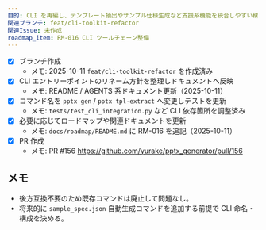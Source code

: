 ```yaml
---
目的: CLI を再編し、テンプレート抽出やサンプル仕様生成など支援系機能を統合しやすい構成にする
関連ブランチ: feat/cli-toolkit-refactor
関連Issue: 未作成
roadmap_item: RM-016 CLI ツールチェーン整備
---
```


- [x] ブランチ作成
  - メモ: 2025-10-11 `feat/cli-toolkit-refactor` を作成済み
- [x] CLI エントリーポイントのリネーム方針を整理しドキュメントへ反映
  - メモ: README / AGENTS 系ドキュメント更新（2025-10-11）
- [x] コマンド名を `pptx gen` / `pptx tpl-extract` へ変更しテストを更新
  - メモ: `tests/test_cli_integration.py` など CLI 依存箇所を調整済み
- [x] 必要に応じてロードマップや関連ドキュメントを更新
  - メモ: `docs/roadmap/README.md` に RM-016 を追記（2025-10-11）
- [x] PR 作成
  - メモ: PR #156 https://github.com/yurake/pptx_generator/pull/156

## メモ
- 後方互換不要のため既存コマンドは廃止して問題なし。
- 将来的に `sample_spec.json` 自動生成コマンドを追加する前提で CLI 命名・構成を決める。
